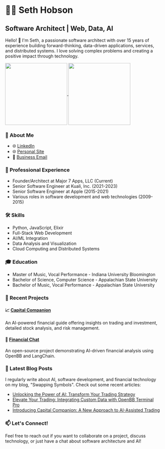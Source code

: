 # 👨‍💻 Seth Hobson

## Software Architect | Web, Data, AI

Hello! 👋 I'm Seth, a passionate software architect with over 15 years of experience building forward-thinking, data-driven applications, services, and distributed systems. I love solving complex problems and creating a positive impact through technology.

<a href="https://github.com/wshobson/github-readme-stats">
  <img height=200 align="center" src="https://github-readme-stats.vercel.app/api?username=wshobson&show_icons=true&locale=en&theme=default&rank_icon=github" />
</a>
<a href="https://github.com/major7apps/capital_companion">
  <img height=200 align="center" src="https://github-readme-stats.vercel.app/api/top-langs?username=wshobson&layout=compact&langs_count=8&card_width=320" />
</a>


### 🚀 About Me

- 🌐 [LinkedIn](https://www.linkedin.com/in/wshobson)
- 🌐 [Personal Site](https://bio.site/traderaegis)
- 📧 [Business Email](mailto:seth@major7apps.com)

### 💼 Professional Experience

- Founder/Architect at Major 7 Apps, LLC (Current)
- Senior Software Engineer at Kuali, Inc. (2021-2023)
- Senior Software Engineer at Apple (2015-2021)
- Various roles in software development and web technologies (2009-2015)

### 🛠 Skills

- Python, JavaScript, Elixir
- Full-Stack Web Development
- AI/ML Integration
- Data Analysis and Visualization
- Cloud Computing and Distributed Systems

### 🎓 Education

- Master of Music, Vocal Performance - Indiana University Bloomington
- Bachelor of Science, Computer Science - Appalachian State University
- Bachelor of Music, Vocal Performance - Appalachian State University

### 🌟 Recent Projects

#### 📈 [Capital Companion](https://capitalcompanion.ai)
An AI-powered financial guide offering insights on trading and investment, detailed stock analysis, and risk management.

#### 🤖 [Financial Chat](https://github.com/wshobson/financial-chat)
An open-source project demonstrating AI-driven financial analysis using OpenBB and LangChain.

### 📝 Latest Blog Posts

I regularly write about AI, software development, and financial technology on my blog, "Swapping Symbols". Check out some recent articles:

- [Unlocking the Power of AI: Transform Your Trading Strategy](https://sethhobson.com/2024/10/unlocking-the-power-of-ai-transform-your-trading-strategy/)
- [Elevate Your Trading: Integrating Custom Data with OpenBB Terminal Pro](https://sethhobson.com/2024/08/elevate-your-trading-integrating-custom-data-with-openbb-terminal-pro/)
- [Introducing Capital Companion: A New Approach to AI-Assisted Trading](https://sethhobson.com/2024/09/introducing-capital-companion-a-new-approach-to-ai-assisted-trading/)

### 📫 Let's Connect!

Feel free to reach out if you want to collaborate on a project, discuss technology, or just have a chat about software architecture and AI!
